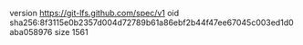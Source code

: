 version https://git-lfs.github.com/spec/v1
oid sha256:8f3115e0b2357d004d72789b61a86ebf2b44f47ee67045c003ed1d0aba058976
size 1561
